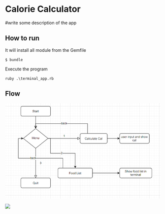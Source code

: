 # Calorie Calculator

#write some description of the app

## How to run

It will install all module from the Gemfile

```
$ bundle

```

Execute the program

```
ruby .\terminal_app.rb

```

## Flow

![](images/Flow.png)

![](../master/images/Flow.png)
